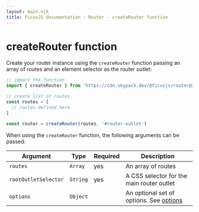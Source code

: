 ```yaml
---
layout: main.njk
title: FicusJS documentation - Router - createRouter function
---
```

# createRouter function

Create your router instance using the `createRouter` function passing an array of routes and an element selector as the router outlet:

```js
// import the function
import { createRouter } from 'https://cdn.skypack.dev/@ficusjs/router@3'

// create list of routes
const routes = [
  // routes defined here
]

const router = createRouter(routes, '#router-outlet')
```

When using the `createRouter` function, the following arguments can be passed:

| Argument | Type | Required | Description                                                                                                                                                                              |
| --- | --- | --- | --- |
| `routes` | `Array` | yes | An array of routes |
| `rootOutletSelector` | `String` | yes | A CSS selector for the main router outlet |
| `options` | `Object` | | An optional set of options. See [options](#options) |
